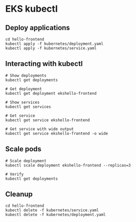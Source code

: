 # EKS kubectl

## Deploy applications

```
cd hello-frontend
kubectl apply -f kubernetes/deployment.yaml
kubectl apply -f kubernetes/service.yaml
```

## Interacting with kubectl

```
# Show deployments
kubectl get deployments

# Get deployment
kubectl get deployment ekshello-frontend

# Show services
kubectl get services

# Get service
kubectl get service ekshello-frontend

# Get service with wide output
kubectl get service ekshello-frontend -o wide
```

## Scale pods

```
# Scale deployment
kubectl scale deployment ekshello-frontend --replicas=3

# Verify
kubectl get deployments
```

## Cleanup

```
cd hello-frontend
kubectl delete -f kubernetes/service.yaml
kubectl delete -f kubernetes/deployment.yaml
```